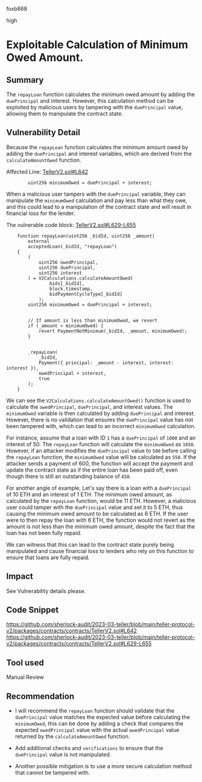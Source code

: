 foxb868

high

# Exploitable Calculation of Minimum Owed Amount.

## Summary
The `repayLoan` function calculates the minimum owed amount by adding the `duePrincipal` and interest. However, this calculation method can be exploited by malicious users by tampering with the `duePrincipal` value, allowing them to manipulate the contract state.

## Vulnerability Detail
Because the `repayLoan` function calculates the minimum amount owed by adding the `duePrincipal` and interest variables, which are derived from the `calculateAmountOwed` function.

Affected Line: [TellerV2.sol#L642](https://github.com/sherlock-audit/2023-03-teller/blob/main/teller-protocol-v2/packages/contracts/contracts/TellerV2.sol#L642)
```solidity
        uint256 minimumOwed = duePrincipal + interest;
```
When a malicious user tampers with the `duePrincipal` variable, they can manipulate the `minimumOwed` calculation and pay less than what they owe, and this could lead to a manipulation of the contract state and will result in financial loss for the lender.

The vulnerable code block: [TellerV2.sol#L629-L655](https://github.com/sherlock-audit/2023-03-teller/blob/main/teller-protocol-v2/packages/contracts/contracts/TellerV2.sol#L629-L655)
```solidity
    function repayLoan(uint256 _bidId, uint256 _amount)
        external
        acceptedLoan(_bidId, "repayLoan")
    {
        (
            uint256 owedPrincipal,
            uint256 duePrincipal,
            uint256 interest
        ) = V2Calculations.calculateAmountOwed(
                bids[_bidId],
                block.timestamp,
                bidPaymentCycleType[_bidId]
            );
        uint256 minimumOwed = duePrincipal + interest;


        // If amount is less than minimumOwed, we revert
        if (_amount < minimumOwed) {
            revert PaymentNotMinimum(_bidId, _amount, minimumOwed);
        }


        _repayLoan(
            _bidId,
            Payment({ principal: _amount - interest, interest: interest }),
            owedPrincipal + interest,
            true
        );
    }
```
We can see the `V2Calculations.calculateAmountOwed()` function is used to calculate the `owedPrincipal`, `duePrincipal`, and interest values. The `minimumOwed` variable is then calculated by adding `duePrincipal` and interest.
However, there is no validation that ensures the `duePrincipal` value has not been tampered with, which can lead to an incorrect `minimumOwed` calculation.

For instance, assume that a loan with ID `1` has a `duePrincipal` of `1000` and an interest of 50.
The `repayLoan` function will calculate the `minimumOwed` as `1050`. However, if an attacker modifies the `duePrincipal` value to `500` before calling the `repayLoan` function, the `minimumOwed` value will be calculated as `550`. If the attacker sends a payment of 600, the function will accept the payment and update the contract state as if the entire loan has been paid off, even though there is still an outstanding balance of `450`.

For another angle of example, Let's say there is a loan with a `duePrincipal` of 10 ETH and an interest of 1 ETH. The minimum owed amount, as calculated by the `repayLoan` function, would be 11 ETH. However, a malicious user could tamper with the `duePrincipal` value and set it to 5 ETH, thus causing the minimum owed amount to be calculated as 6 ETH. If the user were to then repay the loan with 6 ETH, the function would not revert as the amount is not less than the minimum owed amount, despite the fact that the loan has not been fully repaid.

We can witness that this can lead to the contract state purely being manipulated and cause financial loss to lenders who rely on this function to ensure that loans are fully repaid.

## Impact
See Vulnerability details please.

## Code Snippet
https://github.com/sherlock-audit/2023-03-teller/blob/main/teller-protocol-v2/packages/contracts/contracts/TellerV2.sol#L642
https://github.com/sherlock-audit/2023-03-teller/blob/main/teller-protocol-v2/packages/contracts/contracts/TellerV2.sol#L629-L655

## Tool used

Manual Review

## Recommendation
* I will recommend the `repayLoan` function should validate that the `duePrincipal` value matches the expected value before calculating the `minimumOwed`, this can be done by adding a check that compares the expected `owedPrincipal` value with the actual `owedPrincipal` value returned by the `calculateAmountOwed` function.

* Add additional checks and `verifications` to ensure that the `duePrincipal` value is not manipulated.
* Another possible mitigation is to use a more secure calculation method that cannot be tampered with.